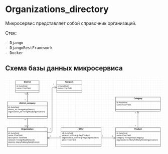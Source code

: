 # Organizations_directory

Микросервис представляет собой справочник организаций.

Стек:

    - Django
    - DjangoRestFramework
    - Docker

## Схема базы данных микросервиса
![Image alt](logo/db_schema.png)
